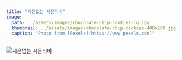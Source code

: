 ```yaml
---
title: "시은없는 시은티비"
image:
  path: ../assets/images/chocolate-chip-cookies-lg.jpg
  thumbnail: ../assets/images/chocolate-chip-cookies-400x200.jpg
  caption: "Photo from [Pexels](https://www.pexels.com)"
---
```


![시은없는 시은티비](https://www.facebook.com/skhu.media.center/videos/1983385445018535/)
